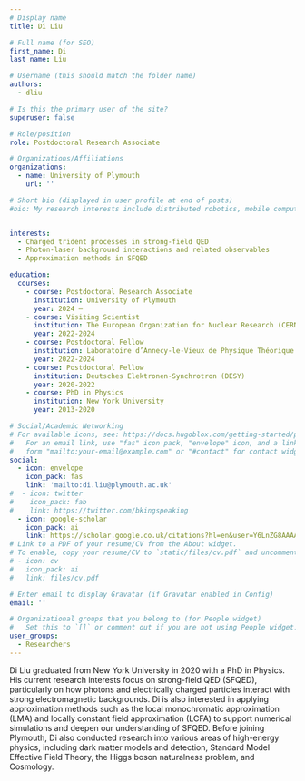 ```yaml
---
# Display name
title: Di Liu

# Full name (for SEO)
first_name: Di
last_name: Liu

# Username (this should match the folder name)
authors:
  - dliu

# Is this the primary user of the site?
superuser: false

# Role/position
role: Postdoctoral Research Associate

# Organizations/Affiliations
organizations:
  - name: University of Plymouth
    url: ''

# Short bio (displayed in user profile at end of posts)
#bio: My research interests include distributed robotics, mobile computing and programmable matter.


interests:
  - Charged trident processes in strong-field QED
  - Photon-laser background interactions and related observables
  - Approximation methods in SFQED

education:
  courses:
    - course: Postdoctoral Research Associate
      institution: University of Plymouth
      year: 2024 —
    - course: Visiting Scientist
      institution: The European Organization for Nuclear Research (CERN)
      year: 2022-2024  
    - course: Postdoctoral Fellow
      institution: Laboratoire d’Annecy-le-Vieux de Physique Théorique (LAPTh)
      year: 2022-2024
    - course: Postdoctoral Fellow
      institution: Deutsches Elektronen-Synchrotron (DESY)
      year: 2020-2022
    - course: PhD in Physics
      institution: New York University
      year: 2013-2020

# Social/Academic Networking
# For available icons, see: https://docs.hugoblox.com/getting-started/page-builder/#icons
#   For an email link, use "fas" icon pack, "envelope" icon, and a link in the
#   form "mailto:your-email@example.com" or "#contact" for contact widget.
social:
  - icon: envelope
    icon_pack: fas
    link: 'mailto:di.liu@plymouth.ac.uk'
#  - icon: twitter
#    icon_pack: fab
#    link: https://twitter.com/bkingspeaking
  - icon: google-scholar
    icon_pack: ai
    link: https://scholar.google.co.uk/citations?hl=en&user=Y6LnZG8AAAAJ&view_op=list_works&sortby=pubdate
# Link to a PDF of your resume/CV from the About widget.
# To enable, copy your resume/CV to `static/files/cv.pdf` and uncomment the lines below.
# - icon: cv
#   icon_pack: ai
#   link: files/cv.pdf

# Enter email to display Gravatar (if Gravatar enabled in Config)
email: ''

# Organizational groups that you belong to (for People widget)
#   Set this to `[]` or comment out if you are not using People widget.
user_groups:
  - Researchers
---
```


Di Liu graduated from New York University in 2020 with a PhD in Physics. His current research interests focus on strong-field QED (SFQED), particularly on how photons and electrically charged particles interact with strong electromagnetic backgrounds. Di is also interested in applying approximation methods such as the local monochromatic approximation (LMA) and locally constant field approximation (LCFA) to support numerical simulations and deepen our understanding of SFQED. Before joining Plymouth, Di also conducted research into various areas of high-energy physics, including dark matter models and detection, Standard Model Effective Field Theory, the Higgs boson naturalness problem, and Cosmology.